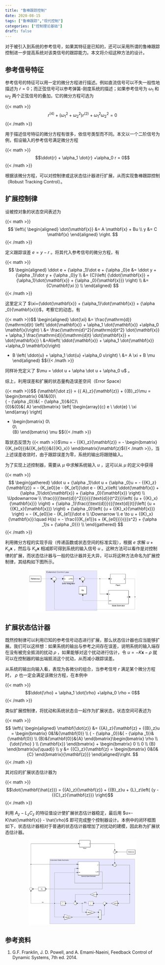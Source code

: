 ```yaml
---
title: "鲁棒跟踪控制"
date: 2020-08-15
tags: ["鲁棒跟踪","现代控制"]
categories: ["控制理论基础"]
draft: false
---
```


对于被引入到系统的参考信号，如果其特征是已知的，还可以采用所谓的鲁棒跟踪控制进一步提高系统对该类信号的跟踪能力。本文将介绍这种方法的设计。

<!--more-->

## 参考信号特征

参考信号的特征可以用一定的微分方程进行描述。例如直流信号可以不失一般性地描述为 $\dot{r}=0$；而正弦信号可以参考弹簧-刚度系统的描述；如果参考信号为
$\omega_1$ 和 $\omega_2$ 两个正弦信号的叠加，它的微分方程可选为

{{< math >}}$$r^{(4)}+(\omega_1^2+\omega_2^2)r^{(2)} + \omega_1^2\omega_2^2 =0$${{< /math >}}

用于描述信号特征的微分方程有很多，依信号类型而不同。本文以一个二阶信号为例，假设输入的参考信号满足微分方程

{{< math >}}$$\ddot{r} + \alpha_1 \dot{r} +\alpha_0 r = 0$${{< /math >}}

根据该微分方程，可以对控制律或这状态估计器进行扩展，从而实现鲁棒跟踪控制（Robust Tracking Control）。


## 扩展控制律

设被控对象的状态空间表述为

{{< math >}}$$
\left\{
\begin{aligned}
\dot{\mathbf{x}} &= A \mathbf{x} + Bu  \\
y &= C \mathbf{x}
\end{aligned}
\right.
$${{< /math >}}

定义跟踪误差 $e=y-r$ 。将其代入参考信号的微分方程，有

{{< math >}}$$
\begin{aligned}
\ddot e + {\alpha _1}\dot e + {\alpha _0}e &= \ddot y + {\alpha _1}\dot y + {\alpha _0}y \\ 
&= {C}\left( {\ddot{\mathbf{x}} + {\alpha_1}\dot{\mathbf{x}} + {\alpha _0}{\mathbf{x}}} \right) \\ 
&= {C\mathbf{\xi }} \\ 
\end{aligned}
$${{< /math >}}

这里定义了 $\xi={\ddot{\mathbf{x}} + {\alpha_1}\dot{\mathbf{x}} + {\alpha _0}{\mathbf{x}}}$，考察它的动态，有

{{< math >}}$$
\begin{aligned}
\dot{\xi} &= \frac{\mathrm{d}}{\mathrm{d}t} \left( \ddot{\mathbf{x}} + \alpha_1 \dot{\mathbf{x}} +\alpha_0 \mathbf{x}\right) \\
&= \frac{\mathrm{d}^2}{\mathrm{d}t^2}  \dot{\mathbf{x}} + \alpha_1 \frac{\mathrm{d}}{\mathrm{d}t} \dot{\mathbf{x}} + \dot{\mathbf{x}} \\
&=A\left( \ddot{\mathbf{x}} + \alpha_1 \dot{\mathbf{x}} +\alpha_0 \mathbf{x}\right)
+ B \left( \ddot{u} + \alpha_1 \dot{u} +\alpha_0 u\right) \\
&= A \xi + B \mu
\end{aligned}
$${{< /math >}}

同样补充定义了 $\mu  = \ddot u + \alpha \dot u + \alpha_0 u$ 。

综上，利用误差和扩展的状态量构造误差空间（Error Space）

{{< math >}}$$
{\mathbf{\dot z}} = {{ A}_z}{\mathbf{z}} + {{B}_z}\mu =
\begin{bmatrix}
0&1&{0}\\\
{ - {\alpha _0}}&{ - {\alpha _1}}&{C}\\\
{0}&{0}&{ A}
\end{bmatrix}
\left[
\begin{array}{c}
e \\ \dot{e} \\ \xi
\end{array} \right]
+ \begin{bmatrix}
0\\\
0\\\
{B}
\end{bmatrix} \mu
$${{< /math >}}

取状态反馈为 {{< math >}}$\mu = - {{K}_z}{\mathbf{z}} = - \begin{bmatrix} {{K_{e0}}}&{{K_{e1}}}&{{{K}_x}} \end{bmatrix}\mathbf{z}${{< /math >}}，当上述误差收敛时，由于跟踪误差为零，系统的输出将跟随输入。

为了实现上述控制器，需要从 $\mu$ 中求解系统输入 $u$ ，这可以从 $\mu$ 的定义中获得

{{< math >}}$$
\begin{gathered}
\ddot u + {\alpha _1}\dot u + {\alpha _0}u =  - {{K}_z}{\mathbf{z}} =  - {K_{e0}}e - {K_{e1}}\dot e - {K}_x\left( \ddot{\mathbf{x}} + {\alpha _1}\dot{\mathbf{x}} + {\alpha _0}{\mathbf{x}} \right) \\ 
\Updownarrow  \\ 
\frac{{{{\text{d}}^2}}}{{{\text{d}}{t^2}}}\left( {u + {{K}_x}{\mathbf{x}}} \right) + {\alpha _1}\frac{{\text{d}}}{{{\text{d}}t}}\left( {u + {{K}_x}{\mathbf{x}}} \right) + {\alpha _0}\left( {u + {{K}_x}{\mathbf{x}}} \right) =  - {K_{e0}}e - {K_{e1}}\dot e \\ 
\Downarrow  \\ 
e \to u + {{K}_x}{\mathbf{x}}:\quad H(s) =  - \frac{{{K_{e1}}s + {K_{e0}}}}{{{s^2} + {\alpha _1}s + {\alpha _0}}} \\ 
\end{gathered}
$${{< /math >}}

利用微分方程的实现手段（传递函数或状态空间的标准实现），根据 $e$ 求解 $u + {{K}_x}{\mathbf{x}}$ ，然后与 ${{K}_x}{\mathbf{x}}$ 相减即可得到系统的输入信号 $u$ 。这种方法可以看作是对控制律的扩展，而状态估计器与一般的估计器并无大异，可以将这种方法命名为扩展控制律，其结构如下图所示。

<div align=center>
    <img src=tracking1.png width=70% />
</div>

## 扩展状态估计器

既然控制律可以利用已知的参考信号动态进行扩展，那么状态估计器也应当能够扩展。我们可以这样想：如果系统的输出与参考之间存在误差，说明系统的输入端存在没有被完全抵消的扰动 $\rho$ ，如果能够对这个扰动进行估计，令 $u=-K\mathbf{x}-\rho$ 就可以在控制器的输出端抵消这个扰动，从而减小跟踪误差。

从系统的输出向输入看，表现为各微分的组合，当参考信号 $r$ 满足某个微分方程时， $\rho$ 也一定会满足该微分方程，在本例中

{{< math >}}$$\ddot{\rho} + \alpha_1 \dot{\rho} +\alpha_0 \rho = 0$${{< /math >}}

类似扩展控制律，将扰动和系统状态合一起作为扩展状态，状态空间可表述为

{{< math >}}$$
\left\{ \begin{aligned}
\mathbf{\dot{z}} &= {{A}_z}{\mathbf{z} + {{B}_z}u = \begin{bmatrix}
0&1&{\mathbf{0}} \\ 
{ - {\alpha _0}}&{ - {\alpha _1}}&{\mathbf{0}} \\ 
{B}&{\mathbf{0}}&{A} 
\end{bmatrix}\begin{bmatrix}
\rho  \\ 
{\dot{\rho} } \\ 
{\mathbf{x}} 
\end{bmatrix} + \begin{bmatrix}
0 \\ 
0 \\ 
{B} 
\end{bmatrix}u{\quad}} \\ 
y &= {{C}_z}{\mathbf{z} = \begin{bmatrix}
0&0&{C} 
\end{bmatrix}{\mathbf{z}}} 
\end{aligned}\right.
$${{< /math >}}

其对应的扩展状态估计器为

{{< math >}}$$\dot{\mathbf{\hat{z}}} = {{A}_z}{\mathbf{z}} + {{B}_z}u + {L}_z\left( {y - {{C}_z}{\mathbf{z}}} \right)$${{< /math >}}

利用 ${{A}_z} - {{L}_z}{{C}_z}$ 的特征值设计使扩展状态估计器稳定，最后用 $u=-K\hat{\mathbf{x}} - \hat{\rho}$ 即可完成整个控制器设计。本例中的闭环框图如下，状态估计器相对于普通的状态估计器增加了对扰动的建模，因此称为扩展状态估计器。

<div align=center>
    <img src=tracking2.png width=70% />
</div>

## 参考资料

1. G.F. Franklin, J. D. Powell, and A. Emami-Naeini, Feedback Control of Dynamic Systems, 7th ed. 2014.
